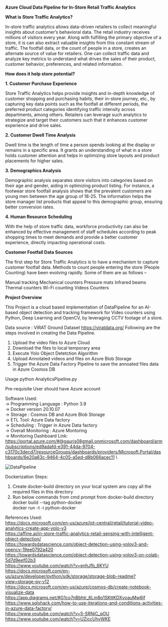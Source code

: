 **Azure Cloud Data Pipeline for In-Store Retail Traffic Analytics**

**What is Store Traffic Analytics?**

In-store traffic analytics allows data-driven retailers to collect meaningful insights about customer’s behavioral data.
The retail industry receives millions of visitors every year. Along with fulfilling the primary objective of a store, it is can also extract valuable insights from this constant stream of traffic.
The footfall data, or the count of people in a store, creates an alternate source of value for retailers. One can collect traffic data and analyze key metrics to understand what drives the sales of their product, customer behavior, preferences, and related information.

**How does it help store potential?**

**1. Customer Purchase Experience** 
 
Store Traffic Analytics helps provide insights and in-depth knowledge of customer shopping and purchasing habits, their in-store journey, etc., by capturing key data points such as the footfall at different periods, the preferred product categories identifying traffic intensity across departments, among others. Retailers can leverage such analytics to strategize and target their customers such that it enhances customer experience and drive sales.

**2. Customer Dwell Time Analysis**

Dwell time is the length of time a person spends looking at the display or remains in a specific area. It grants an understanding of what in a store holds customer attention and helps in optimizing store layouts and product placements for higher sales.

**3. Demographics Analysis**

Demographic analysis separates store visitors into categories based on their age and gender, aiding in optimizing product listing. For instance, a footwear store footfall analysis shows that the prevalent customers are young men between the age group of 18-25. The information helps the store manager list products that appeal to this demographic group, ensuring better conversion rates.

**4. Human Resource Scheduling**

With the help of store traffic data, workforce productivity can also be enhanced by effective management of staff schedules according to peak shopping times to meet demands and provide a better customer experience, directly impacting operational costs.

**Customer Footfall Data Sources**

The first step for Store Traffic Analytics is to have a mechanism to capture customer footfall data. Methods to count people entering the store (People Counting) have been evolving rapidly. Some of them are as follows –

Manual tracking
Mechanical counters
Pressure mats
Infrared beams
Thermal counters
Wi-Fi counting
Videos Counters

**Project Overview**

This Project is a cloud based implementation of DataPipeline for an AI-based object detection and tracking framework for Video counters using Python, Deep Learning and OpenCV, by leveraging CCTV footage of a store.

Data source : VIRAT Ground Dataset
https://viratdata.org/
Following are the steps involved in creating the Data Pipeline.

1. Upload the video files to Azure Cloud
2. Download the files to local temporary area
3. Execute Yolo Object Detetction Algorithm
4. Upload Annotated videos and files on Azure Blob Storage
5. Trigger the Azure Data Factory Pipeline to save the annoated files data in Azure Cosmos DB

Usage
python AnalyticsPipeline.py

Pre-requisite
User should have Azure account

Software Used:\
-> Programming Language : Python 3.9 \
-> Docker version 20.10.07 \
-> Storage : Cosmos DB and Azure Blob Storage\
-> ETL Tool: Azure Data factory\
-> Scheduling : Trigger in Azure Data factory\
-> Overall Monitoring : Azure Montoring \
-> Monitoring Dashboard Link: \
https://portal.azure.com/#@gauris08gmail.onmicrosoft.com/dashboard/arm/subscriptions/ed9adafd-e391-44da-9704-c3170c3decd7/resourceGroups/dashboards/providers/Microsoft.Portal/dashboards/6e20a63c-9464-4c05-a5ed-d8b066acec11 \

![DataPipeline](https://user-images.githubusercontent.com/75573079/126571428-a29e3b2b-5604-483c-b6ac-c4d1fb42128b.PNG)


Dockerization Steps:
1. Create docker-build directory on your local system ans copy all the required files in this directory
2. Run below commands from cmd prompt from docker-build directory\
   docker build --tag python-docker\
   docker run -t -i python-docker

References Used: \
https://docs.microsoft.com/en-us/azure/iot-central/retail/tutorial-video-analytics-create-app-yolo-v3 \
https://affine.ai/in-store-traffic-analytics-retail-sensing-with-intelligent-object-detection/ \
https://towardsdatascience.com/object-detection-using-yolov3-and-opencv-19ee0792a420 \
https://towardsdatascience.com/object-detection-using-yolov3-on-colab-5d7d9eef02b3 \
https://www.youtube.com/watch?v=enhJfb_6KYU \
https://docs.microsoft.com/en-us/azure/developer/python/sdk/storage/storage-blob-readme?view=storage-py-v12 \
https://docs.microsoft.com/en-us/azure/cosmos-db/create-notebook-visualize-data \
https://app.diagrams.net/#G1co7nBbhtr_6Lm8q1SKttKDXvoauMw6jf \
https://www.sqlshack.com/how-to-use-iterations-and-conditions-activities-in-azure-data-factory/ \
https://www.youtube.com/watch?v=5-SRNiC_qOU \
https://www.youtube.com/watch?v=UZiccUhvWKE

